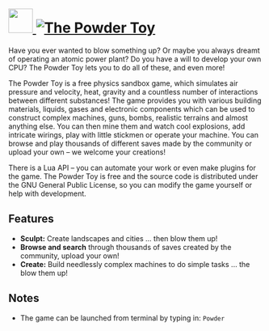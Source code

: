 # [<img src="https://cdn.jsdelivr.net/gh/AdmiringWorm/chocolatey-packages@ecae249eb5349136642894dce1fe460658eacbb9/automatic/powder-toy/icons/48x48.png" height="48" width="48" /> ![The Powder Toy](https://img.shields.io/chocolatey/v/powder-toy.svg?label=The%20Powder%20Toy&style=for-the-badge)](https://chocolatey.org/packages/powder-toy)

Have you ever wanted to blow something up? Or maybe you always dreamt of operating an atomic power plant? Do you have a will to develop your own CPU? The Powder Toy lets you to do all of these, and even more!

The Powder Toy is a free physics sandbox game, which simulates air pressure and velocity, heat, gravity and a countless number of interactions between different substances! The game provides you with various building materials, liquids, gases and electronic components which can be used to construct complex machines, guns, bombs, realistic terrains and almost anything else. You can then mine them and watch cool explosions, add intricate wirings, play with little stickmen or operate your machine. You can browse and play thousands of different saves made by the community or upload your own – we welcome your creations!

There is a Lua API – you can automate your work or even make plugins for the game. The Powder Toy is free and the source code is distributed under the GNU General Public License, so you can modify the game yourself or help with development.

## Features

- **Sculpt:** Create landscapes and cities ... then blow them up!
- **Browse and search** through thousands of saves created by the community, upload your own!
- **Create:** Build needlessly complex machines to do simple tasks ... the blow them up!

## Notes

- The game can be launched from terminal by typing in: `Powder`
